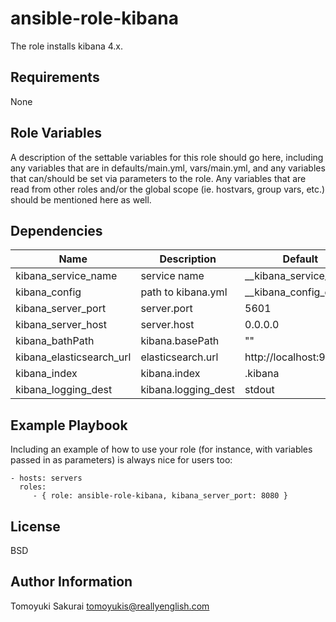ansible-role-kibana
===================

The role installs kibana 4.x.

Requirements
------------

None

Role Variables
--------------

A description of the settable variables for this role should go here, including any variables that are in defaults/main.yml, vars/main.yml, and any variables that can/should be set via parameters to the role. Any variables that are read from other roles and/or the global scope (ie. hostvars, group vars, etc.) should be mentioned here as well.

Dependencies
------------

| Name | Description | Default|
|------|-------------|--------|
| kibana\_service\_name      | service name | \_\_kibana\_service\_name |
| kibana\_config             | path to kibana.yml | \_\_kibana\_config\_dir |
| kibana\_server\_port       | server.port | 5601 |
| kibana\_server\_host       | server.host | 0.0.0.0 |
| kibana\_bathPath           | kibana.basePath | "" |
| kibana\_elasticsearch\_url | elasticsearch.url | http://localhost:9200 |
| kibana\_index              | kibana.index | .kibana |
| kibana\_logging\_dest      | kibana.logging\_dest | stdout |

Example Playbook
----------------

Including an example of how to use your role (for instance, with variables passed in as parameters) is always nice for users too:

    - hosts: servers
      roles:
         - { role: ansible-role-kibana, kibana_server_port: 8080 }

License
-------

BSD

Author Information
------------------

Tomoyuki Sakurai <tomoyukis@reallyenglish.com>

